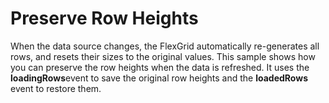 Preserve Row Heights
====================

When the data source changes, the FlexGrid automatically re-generates all rows, and resets their sizes to the original values. This sample shows how you can preserve the row heights when the data is refreshed. It uses the **loadingRows**event to save the original row heights and the **loadedRows** event to restore them.